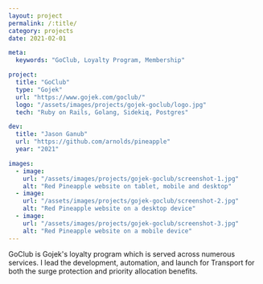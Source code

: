 ```yaml
---
layout: project
permalink: /:title/
category: projects
date: 2021-02-01

meta:
  keywords: "GoClub, Loyalty Program, Membership"

project:
  title: "GoClub"
  type: "Gojek"
  url: "https://www.gojek.com/goclub/"
  logo: "/assets/images/projects/gojek-goclub/logo.jpg"
  tech: "Ruby on Rails, Golang, Sidekiq, Postgres"

dev:
  title: "Jason Ganub"
  url: "https://github.com/arnolds/pineapple"
  year: "2021"

images:
  - image:
    url: "/assets/images/projects/gojek-goclub/screenshot-1.jpg"
    alt: "Red Pineapple website on tablet, mobile and desktop"
  - image:
    url: "/assets/images/projects/gojek-goclub/screenshot-2.jpg"
    alt: "Red Pineapple website on a desktop device"
  - image:
    url: "/assets/images/projects/gojek-goclub/screenshot-3.jpg"
    alt: "Red Pineapple website on a mobile device"
---
```

<p>GoClub is Gojek's loyalty program which is served across numerous services. I lead the development, automation, and launch for Transport for both the surge protection and priority allocation benefits.</p>